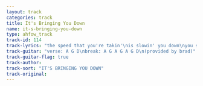 ```yaml
---
layout: track
categories: track
title: It's Bringing You Down
name: it-s-bringing-you-down
type: ahfow_track
track-id: 114
track-lyrics: "the speed that you're takin'\nis slowin' you down\nyou said you were leavin'\nbut you're stickin' around\ni 'member you fallin'\nfallin' flat on your face\nbloodstains on snowflakes\nwhat a terrible place\n\ndo you feel this pleasure\nso quit yer complaining\ncan't wait forever\nso get on with it please\nthanks for a flame\nthat will never expire\ncan't wait forever\nget on with it please\n\ni'm tired of talkin'\ni'll know what they'll say to me\nyou don't know the difference between work and play\ni say thanks for the flame that will never expire\nyou can't wait forever\nget on with it please"
track-guitar: "verse: A G D\nbreak: A G A G A G D\n(provided by brad)"
track-guitar-flag: true
track-author: 
track-sort: "IT'S BRINGING YOU DOWN"
track-original: 
---
```

